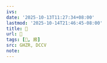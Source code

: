 ```yaml
---
ivs:
date: '2025-10-13T11:27:34+08:00'
lastmod: '2025-10-14T21:46:45-08:00'
title: 󰘞
url: 󰘞
tags: [𢋁, 廄]
src: GHZR, DCCV
note:
---
```

